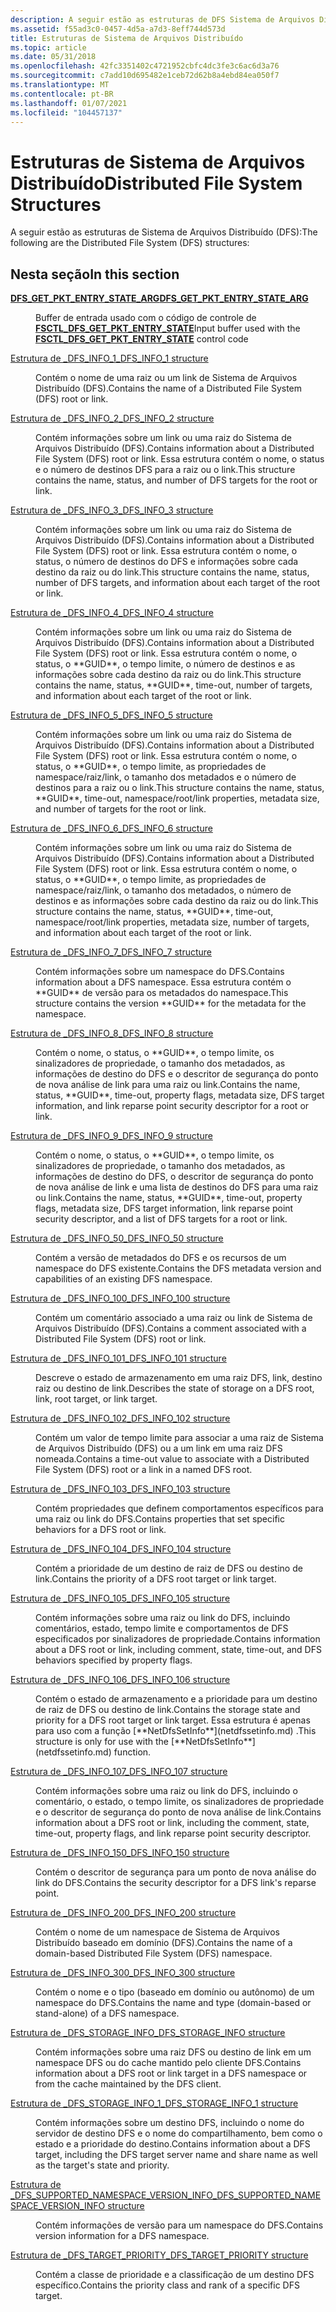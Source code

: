 ```yaml
---
description: A seguir estão as estruturas de DFS Sistema de Arquivos Distribuído
ms.assetid: f55ad3c0-0457-4d5a-a7d3-8eff744d573d
title: Estruturas de Sistema de Arquivos Distribuído
ms.topic: article
ms.date: 05/31/2018
ms.openlocfilehash: 42fc3351402c4721952cbfc4dc3fe3c6ac6d3a76
ms.sourcegitcommit: c7add10d695482e1ceb72d62b8a4ebd84ea050f7
ms.translationtype: MT
ms.contentlocale: pt-BR
ms.lasthandoff: 01/07/2021
ms.locfileid: "104457137"
---
```

# <a name="distributed-file-system-structures"></a><span data-ttu-id="0b5f2-103">Estruturas de Sistema de Arquivos Distribuído</span><span class="sxs-lookup"><span data-stu-id="0b5f2-103">Distributed File System Structures</span></span>

<span data-ttu-id="0b5f2-104">A seguir estão as estruturas de Sistema de Arquivos Distribuído (DFS):</span><span class="sxs-lookup"><span data-stu-id="0b5f2-104">The following are the Distributed File System (DFS) structures:</span></span>

## <a name="in-this-section"></a><span data-ttu-id="0b5f2-105">Nesta seção</span><span class="sxs-lookup"><span data-stu-id="0b5f2-105">In this section</span></span>

<dl> <dt>

[<span data-ttu-id="0b5f2-106">**DFS_GET_PKT_ENTRY_STATE_ARG**</span><span class="sxs-lookup"><span data-stu-id="0b5f2-106">**DFS_GET_PKT_ENTRY_STATE_ARG**</span></span>](/windows/win32/api/lmdfs/ns-lmdfs-dfs_get_pkt_entry_state_arg)
</dt> <dd>

<span data-ttu-id="0b5f2-107">Buffer de entrada usado com o código de controle de [**FSCTL_DFS_GET_PKT_ENTRY_STATE**](fsctl-dfs-get-pkt-entry-state.md)</span><span class="sxs-lookup"><span data-stu-id="0b5f2-107">Input buffer used with the [**FSCTL_DFS_GET_PKT_ENTRY_STATE**](fsctl-dfs-get-pkt-entry-state.md) control code</span></span>
</dd> <dt>

[<span data-ttu-id="0b5f2-108">Estrutura de _DFS_INFO_1</span><span class="sxs-lookup"><span data-stu-id="0b5f2-108">_DFS_INFO_1 structure</span></span>](/windows/desktop/api/lmdfs/ns-lmdfs-dfs_info_1)
</dt> <dd>
<span data-ttu-id="0b5f2-109">Contém o nome de uma raiz ou um link de Sistema de Arquivos Distribuído (DFS).</span><span class="sxs-lookup"><span data-stu-id="0b5f2-109">Contains the name of a Distributed File System (DFS) root or link.</span></span>

</dd> <dt>

[<span data-ttu-id="0b5f2-110">Estrutura de _DFS_INFO_2</span><span class="sxs-lookup"><span data-stu-id="0b5f2-110">_DFS_INFO_2 structure</span></span>](/windows/desktop/api/lmdfs/ns-lmdfs-dfs_info_2)
</dt> <dd>
<span data-ttu-id="0b5f2-111">Contém informações sobre um link ou uma raiz do Sistema de Arquivos Distribuído (DFS).</span><span class="sxs-lookup"><span data-stu-id="0b5f2-111">Contains information about a Distributed File System (DFS) root or link.</span></span> <span data-ttu-id="0b5f2-112">Essa estrutura contém o nome, o status e o número de destinos DFS para a raiz ou o link.</span><span class="sxs-lookup"><span data-stu-id="0b5f2-112">This structure contains the name, status, and number of DFS targets for the root or link.</span></span>

</dd> <dt>

[<span data-ttu-id="0b5f2-113">Estrutura de _DFS_INFO_3</span><span class="sxs-lookup"><span data-stu-id="0b5f2-113">_DFS_INFO_3 structure</span></span>](/windows/desktop/api/lmdfs/ns-lmdfs-dfs_info_3)
</dt> <dd>
<span data-ttu-id="0b5f2-114">Contém informações sobre um link ou uma raiz do Sistema de Arquivos Distribuído (DFS).</span><span class="sxs-lookup"><span data-stu-id="0b5f2-114">Contains information about a Distributed File System (DFS) root or link.</span></span> <span data-ttu-id="0b5f2-115">Essa estrutura contém o nome, o status, o número de destinos do DFS e informações sobre cada destino da raiz ou do link.</span><span class="sxs-lookup"><span data-stu-id="0b5f2-115">This structure contains the name, status, number of DFS targets, and information about each target of the root or link.</span></span>

</dd> <dt>

[<span data-ttu-id="0b5f2-116">Estrutura de _DFS_INFO_4</span><span class="sxs-lookup"><span data-stu-id="0b5f2-116">_DFS_INFO_4 structure</span></span>](/windows/desktop/api/lmdfs/ns-lmdfs-dfs_info_4)
</dt> <dd>
<span data-ttu-id="0b5f2-117">Contém informações sobre um link ou uma raiz do Sistema de Arquivos Distribuído (DFS).</span><span class="sxs-lookup"><span data-stu-id="0b5f2-117">Contains information about a Distributed File System (DFS) root or link.</span></span> <span data-ttu-id="0b5f2-118">Essa estrutura contém o nome, o status, o **GUID**, o tempo limite, o número de destinos e as informações sobre cada destino da raiz ou do link.</span><span class="sxs-lookup"><span data-stu-id="0b5f2-118">This structure contains the name, status, **GUID**, time-out, number of targets, and information about each target of the root or link.</span></span>

</dd> <dt>

[<span data-ttu-id="0b5f2-119">Estrutura de _DFS_INFO_5</span><span class="sxs-lookup"><span data-stu-id="0b5f2-119">_DFS_INFO_5 structure</span></span>](/windows/desktop/api/lmdfs/ns-lmdfs-dfs_info_5)
</dt> <dd>
<span data-ttu-id="0b5f2-120">Contém informações sobre um link ou uma raiz do Sistema de Arquivos Distribuído (DFS).</span><span class="sxs-lookup"><span data-stu-id="0b5f2-120">Contains information about a Distributed File System (DFS) root or link.</span></span> <span data-ttu-id="0b5f2-121">Essa estrutura contém o nome, o status, o **GUID**, o tempo limite, as propriedades de namespace/raiz/link, o tamanho dos metadados e o número de destinos para a raiz ou o link.</span><span class="sxs-lookup"><span data-stu-id="0b5f2-121">This structure contains the name, status, **GUID**, time-out, namespace/root/link properties, metadata size, and number of targets for the root or link.</span></span>

</dd> <dt>

[<span data-ttu-id="0b5f2-122">Estrutura de _DFS_INFO_6</span><span class="sxs-lookup"><span data-stu-id="0b5f2-122">_DFS_INFO_6 structure</span></span>](/windows/desktop/api/lmdfs/ns-lmdfs-dfs_info_6)
</dt> <dd>
<span data-ttu-id="0b5f2-123">Contém informações sobre um link ou uma raiz do Sistema de Arquivos Distribuído (DFS).</span><span class="sxs-lookup"><span data-stu-id="0b5f2-123">Contains information about a Distributed File System (DFS) root or link.</span></span> <span data-ttu-id="0b5f2-124">Essa estrutura contém o nome, o status, o **GUID**, o tempo limite, as propriedades de namespace/raiz/link, o tamanho dos metadados, o número de destinos e as informações sobre cada destino da raiz ou do link.</span><span class="sxs-lookup"><span data-stu-id="0b5f2-124">This structure contains the name, status, **GUID**, time-out, namespace/root/link properties, metadata size, number of targets, and information about each target of the root or link.</span></span>

</dd> <dt>

[<span data-ttu-id="0b5f2-125">Estrutura de _DFS_INFO_7</span><span class="sxs-lookup"><span data-stu-id="0b5f2-125">_DFS_INFO_7 structure</span></span>](/windows/desktop/api/lmdfs/ns-lmdfs-dfs_info_7)
</dt> <dd>
<span data-ttu-id="0b5f2-126">Contém informações sobre um namespace do DFS.</span><span class="sxs-lookup"><span data-stu-id="0b5f2-126">Contains information about a DFS namespace.</span></span> <span data-ttu-id="0b5f2-127">Essa estrutura contém o **GUID** de versão para os metadados do namespace.</span><span class="sxs-lookup"><span data-stu-id="0b5f2-127">This structure contains the version **GUID** for the metadata for the namespace.</span></span>

</dd> <dt>

[<span data-ttu-id="0b5f2-128">Estrutura de _DFS_INFO_8</span><span class="sxs-lookup"><span data-stu-id="0b5f2-128">_DFS_INFO_8 structure</span></span>](/windows/desktop/api/lmdfs/ns-lmdfs-dfs_info_8)
</dt> <dd>
<span data-ttu-id="0b5f2-129">Contém o nome, o status, o **GUID**, o tempo limite, os sinalizadores de propriedade, o tamanho dos metadados, as informações de destino do DFS e o descritor de segurança do ponto de nova análise de link para uma raiz ou link.</span><span class="sxs-lookup"><span data-stu-id="0b5f2-129">Contains the name, status, **GUID**, time-out, property flags, metadata size, DFS target information, and link reparse point security descriptor for a root or link.</span></span>

</dd> <dt>

[<span data-ttu-id="0b5f2-130">Estrutura de _DFS_INFO_9</span><span class="sxs-lookup"><span data-stu-id="0b5f2-130">_DFS_INFO_9 structure</span></span>](/windows/desktop/api/lmdfs/ns-lmdfs-dfs_info_9)
</dt> <dd>
<span data-ttu-id="0b5f2-131">Contém o nome, o status, o **GUID**, o tempo limite, os sinalizadores de propriedade, o tamanho dos metadados, as informações de destino do DFS, o descritor de segurança do ponto de nova análise de link e uma lista de destinos do DFS para uma raiz ou link.</span><span class="sxs-lookup"><span data-stu-id="0b5f2-131">Contains the name, status, **GUID**, time-out, property flags, metadata size, DFS target information, link reparse point security descriptor, and a list of DFS targets for a root or link.</span></span>

</dd> <dt>

[<span data-ttu-id="0b5f2-132">Estrutura de _DFS_INFO_50</span><span class="sxs-lookup"><span data-stu-id="0b5f2-132">_DFS_INFO_50 structure</span></span>](/windows/desktop/api/lmdfs/ns-lmdfs-dfs_info_50)
</dt> <dd>
<span data-ttu-id="0b5f2-133">Contém a versão de metadados do DFS e os recursos de um namespace do DFS existente.</span><span class="sxs-lookup"><span data-stu-id="0b5f2-133">Contains the DFS metadata version and capabilities of an existing DFS namespace.</span></span>

</dd> <dt>

[<span data-ttu-id="0b5f2-134">Estrutura de _DFS_INFO_100</span><span class="sxs-lookup"><span data-stu-id="0b5f2-134">_DFS_INFO_100 structure</span></span>](/windows/desktop/api/lmdfs/ns-lmdfs-dfs_info_100)
</dt> <dd>
<span data-ttu-id="0b5f2-135">Contém um comentário associado a uma raiz ou link de Sistema de Arquivos Distribuído (DFS).</span><span class="sxs-lookup"><span data-stu-id="0b5f2-135">Contains a comment associated with a Distributed File System (DFS) root or link.</span></span>

</dd> <dt>

[<span data-ttu-id="0b5f2-136">Estrutura de _DFS_INFO_101</span><span class="sxs-lookup"><span data-stu-id="0b5f2-136">_DFS_INFO_101 structure</span></span>](/windows/desktop/api/lmdfs/ns-lmdfs-dfs_info_101)
</dt> <dd>
<span data-ttu-id="0b5f2-137">Descreve o estado de armazenamento em uma raiz DFS, link, destino raiz ou destino de link.</span><span class="sxs-lookup"><span data-stu-id="0b5f2-137">Describes the state of storage on a DFS root, link, root target, or link target.</span></span>

</dd> <dt>

[<span data-ttu-id="0b5f2-138">Estrutura de _DFS_INFO_102</span><span class="sxs-lookup"><span data-stu-id="0b5f2-138">_DFS_INFO_102 structure</span></span>](/windows/desktop/api/lmdfs/ns-lmdfs-dfs_info_102)
</dt> <dd>
<span data-ttu-id="0b5f2-139">Contém um valor de tempo limite para associar a uma raiz de Sistema de Arquivos Distribuído (DFS) ou a um link em uma raiz DFS nomeada.</span><span class="sxs-lookup"><span data-stu-id="0b5f2-139">Contains a time-out value to associate with a Distributed File System (DFS) root or a link in a named DFS root.</span></span>

</dd> <dt>

[<span data-ttu-id="0b5f2-140">Estrutura de _DFS_INFO_103</span><span class="sxs-lookup"><span data-stu-id="0b5f2-140">_DFS_INFO_103 structure</span></span>](/windows/desktop/api/lmdfs/ns-lmdfs-dfs_info_103)
</dt> <dd>
<span data-ttu-id="0b5f2-141">Contém propriedades que definem comportamentos específicos para uma raiz ou link do DFS.</span><span class="sxs-lookup"><span data-stu-id="0b5f2-141">Contains properties that set specific behaviors for a DFS root or link.</span></span>

</dd> <dt>

[<span data-ttu-id="0b5f2-142">Estrutura de _DFS_INFO_104</span><span class="sxs-lookup"><span data-stu-id="0b5f2-142">_DFS_INFO_104 structure</span></span>](/windows/desktop/api/lmdfs/ns-lmdfs-dfs_info_104)
</dt> <dd>
<span data-ttu-id="0b5f2-143">Contém a prioridade de um destino de raiz de DFS ou destino de link.</span><span class="sxs-lookup"><span data-stu-id="0b5f2-143">Contains the priority of a DFS root target or link target.</span></span>

</dd> <dt>

[<span data-ttu-id="0b5f2-144">Estrutura de _DFS_INFO_105</span><span class="sxs-lookup"><span data-stu-id="0b5f2-144">_DFS_INFO_105 structure</span></span>](/windows/desktop/api/lmdfs/ns-lmdfs-dfs_info_105)
</dt> <dd>
<span data-ttu-id="0b5f2-145">Contém informações sobre uma raiz ou link do DFS, incluindo comentários, estado, tempo limite e comportamentos de DFS especificados por sinalizadores de propriedade.</span><span class="sxs-lookup"><span data-stu-id="0b5f2-145">Contains information about a DFS root or link, including comment, state, time-out, and DFS behaviors specified by property flags.</span></span>

</dd> <dt>

[<span data-ttu-id="0b5f2-146">Estrutura de _DFS_INFO_106</span><span class="sxs-lookup"><span data-stu-id="0b5f2-146">_DFS_INFO_106 structure</span></span>](/windows/desktop/api/lmdfs/ns-lmdfs-dfs_info_106)
</dt> <dd>
<span data-ttu-id="0b5f2-147">Contém o estado de armazenamento e a prioridade para um destino de raiz de DFS ou destino de link.</span><span class="sxs-lookup"><span data-stu-id="0b5f2-147">Contains the storage state and priority for a DFS root target or link target.</span></span> <span data-ttu-id="0b5f2-148">Essa estrutura é apenas para uso com a função [**NetDfsSetInfo**](netdfssetinfo.md) .</span><span class="sxs-lookup"><span data-stu-id="0b5f2-148">This structure is only for use with the [**NetDfsSetInfo**](netdfssetinfo.md) function.</span></span>

</dd> <dt>

[<span data-ttu-id="0b5f2-149">Estrutura de _DFS_INFO_107</span><span class="sxs-lookup"><span data-stu-id="0b5f2-149">_DFS_INFO_107 structure</span></span>](/windows/desktop/api/lmdfs/ns-lmdfs-dfs_info_107)
</dt> <dd>
<span data-ttu-id="0b5f2-150">Contém informações sobre uma raiz ou link do DFS, incluindo o comentário, o estado, o tempo limite, os sinalizadores de propriedade e o descritor de segurança do ponto de nova análise de link.</span><span class="sxs-lookup"><span data-stu-id="0b5f2-150">Contains information about a DFS root or link, including the comment, state, time-out, property flags, and link reparse point security descriptor.</span></span>

</dd> <dt>

[<span data-ttu-id="0b5f2-151">Estrutura de _DFS_INFO_150</span><span class="sxs-lookup"><span data-stu-id="0b5f2-151">_DFS_INFO_150 structure</span></span>](/windows/desktop/api/lmdfs/ns-lmdfs-dfs_info_150)
</dt> <dd>
<span data-ttu-id="0b5f2-152">Contém o descritor de segurança para um ponto de nova análise do link do DFS.</span><span class="sxs-lookup"><span data-stu-id="0b5f2-152">Contains the security descriptor for a DFS link's reparse point.</span></span>

</dd> <dt>

[<span data-ttu-id="0b5f2-153">Estrutura de _DFS_INFO_200</span><span class="sxs-lookup"><span data-stu-id="0b5f2-153">_DFS_INFO_200 structure</span></span>](/windows/desktop/api/lmdfs/ns-lmdfs-dfs_info_200)
</dt> <dd>
<span data-ttu-id="0b5f2-154">Contém o nome de um namespace de Sistema de Arquivos Distribuído baseado em domínio (DFS).</span><span class="sxs-lookup"><span data-stu-id="0b5f2-154">Contains the name of a domain-based Distributed File System (DFS) namespace.</span></span>

</dd> <dt>

[<span data-ttu-id="0b5f2-155">Estrutura de _DFS_INFO_300</span><span class="sxs-lookup"><span data-stu-id="0b5f2-155">_DFS_INFO_300 structure</span></span>](/windows/desktop/api/lmdfs/ns-lmdfs-dfs_info_300)
</dt> <dd>
<span data-ttu-id="0b5f2-156">Contém o nome e o tipo (baseado em domínio ou autônomo) de um namespace do DFS.</span><span class="sxs-lookup"><span data-stu-id="0b5f2-156">Contains the name and type (domain-based or stand-alone) of a DFS namespace.</span></span>

</dd> <dt>

[<span data-ttu-id="0b5f2-157">Estrutura de _DFS_STORAGE_INFO</span><span class="sxs-lookup"><span data-stu-id="0b5f2-157">_DFS_STORAGE_INFO structure</span></span>](/windows/desktop/api/lmdfs/ns-lmdfs-dfs_storage_info)
</dt> <dd>
<span data-ttu-id="0b5f2-158">Contém informações sobre uma raiz DFS ou destino de link em um namespace DFS ou do cache mantido pelo cliente DFS.</span><span class="sxs-lookup"><span data-stu-id="0b5f2-158">Contains information about a DFS root or link target in a DFS namespace or from the cache maintained by the DFS client.</span></span>

</dd> <dt>

[<span data-ttu-id="0b5f2-159">Estrutura de _DFS_STORAGE_INFO_1</span><span class="sxs-lookup"><span data-stu-id="0b5f2-159">_DFS_STORAGE_INFO_1 structure</span></span>](/windows/desktop/api/lmdfs/ns-lmdfs-dfs_storage_info_1)
</dt> <dd>
<span data-ttu-id="0b5f2-160">Contém informações sobre um destino DFS, incluindo o nome do servidor de destino DFS e o nome do compartilhamento, bem como o estado e a prioridade do destino.</span><span class="sxs-lookup"><span data-stu-id="0b5f2-160">Contains information about a DFS target, including the DFS target server name and share name as well as the target's state and priority.</span></span>

</dd> <dt>

[<span data-ttu-id="0b5f2-161">Estrutura de _DFS_SUPPORTED_NAMESPACE_VERSION_INFO</span><span class="sxs-lookup"><span data-stu-id="0b5f2-161">_DFS_SUPPORTED_NAMESPACE_VERSION_INFO structure</span></span>](/windows/desktop/api/lmdfs/ns-lmdfs-dfs_supported_namespace_version_info)
</dt> <dd>
<span data-ttu-id="0b5f2-162">Contém informações de versão para um namespace do DFS.</span><span class="sxs-lookup"><span data-stu-id="0b5f2-162">Contains version information for a DFS namespace.</span></span>

</dd> <dt>

[<span data-ttu-id="0b5f2-163">Estrutura de _DFS_TARGET_PRIORITY</span><span class="sxs-lookup"><span data-stu-id="0b5f2-163">_DFS_TARGET_PRIORITY structure</span></span>](/windows/desktop/api/lmdfs/ns-lmdfs-dfs_target_priority)
</dt> <dd>
<span data-ttu-id="0b5f2-164">Contém a classe de prioridade e a classificação de um destino DFS específico.</span><span class="sxs-lookup"><span data-stu-id="0b5f2-164">Contains the priority class and rank of a specific DFS target.</span></span>

</dd> </dl>
